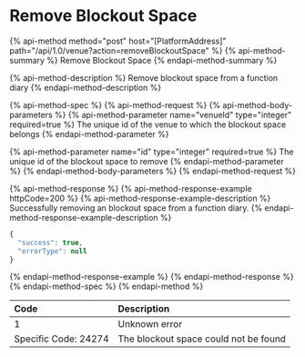 # Remove Blockout Space

{% api-method method="post" host="\[PlatformAddress\]" path="/api/1.0/venue?action=removeBlockoutSpace" %}
{% api-method-summary %}
Remove Blockout Space
{% endapi-method-summary %}

{% api-method-description %}
Remove blockout space from a function diary
{% endapi-method-description %}

{% api-method-spec %}
{% api-method-request %}
{% api-method-body-parameters %}
{% api-method-parameter name="venueId" type="integer" required=true %}
The unique id of the venue to which the blockout space belongs
{% endapi-method-parameter %}

{% api-method-parameter name="id" type="integer" required=true %}
The unique id of the blockout space to remove
{% endapi-method-parameter %}
{% endapi-method-body-parameters %}
{% endapi-method-request %}

{% api-method-response %}
{% api-method-response-example httpCode=200 %}
{% api-method-response-example-description %}
Successfully removing an blockout space from a function diary.
{% endapi-method-response-example-description %}

```javascript
{
  "success": true,
  "errorType": null
}
```
{% endapi-method-response-example %}
{% endapi-method-response %}
{% endapi-method-spec %}
{% endapi-method %}

| Code | Description |
| :--- | :--- |
| 1 | Unknown error |
| Specific Code: 24274 | The blockout space could not be found |

